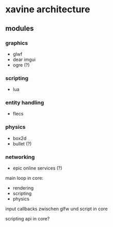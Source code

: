 # xavine architecture
## modules
### graphics
- glwf
- dear imgui
- ogre (?)
### scripting
- lua
### entity handling
- flecs
### physics
- box2d
- bullet (?)
### networking
- epic online services (?)


main loop in core:
- rendering
- scripting
- physics

input callbacks zwischen glfw und script in core

scripting api in core?
